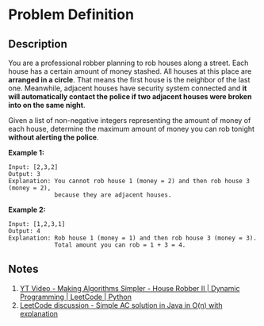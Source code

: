 # Problem Definition

## Description

You are a professional robber planning to rob houses along a street. Each house has a certain amount of money stashed. All houses at this place are **arranged in a circle**. That means the first house is the neighbor of the last one. Meanwhile, adjacent houses have security system connected and **it will automatically contact the police if two adjacent houses were broken into on the same night**.

Given a list of non-negative integers representing the amount of money of each house, determine the maximum amount of money you can rob tonight **without alerting the police**.

**Example 1:**

```plaintext
Input: [2,3,2]
Output: 3
Explanation: You cannot rob house 1 (money = 2) and then rob house 3 (money = 2),
             because they are adjacent houses.
```

**Example 2:**

```plaintext
Input: [1,2,3,1]
Output: 4
Explanation: Rob house 1 (money = 1) and then rob house 3 (money = 3).
             Total amount you can rob = 1 + 3 = 4.
```

## Notes

1. [YT Video - Making Algorithms Simpler - House Robber II | Dynamic Programming | LeetCode | Python](https://www.youtube.com/watch?v=ZQzF60ohOos)
1. [LeetCode discussion - Simple AC solution in Java in O(n) with explanation](https://leetcode.com/explore/interview/card/google/64/dynamic-programming-4/466/discuss/59934/Simple-AC-solution-in-Java-in-O(n)-with-explanation)